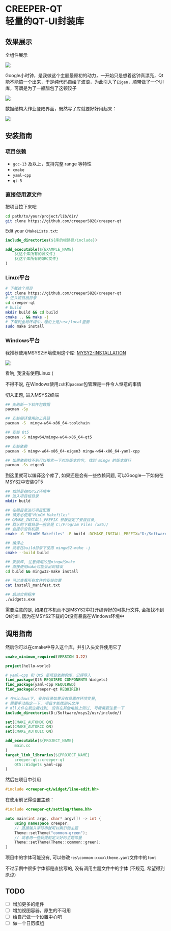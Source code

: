 # CREEPER-QT<br>轻量的QT-UI封装库
## 效果展示
全组件展示

![](https://raw.githubusercontent.com/creeper5820/creeper-qt/refs/heads/main/doc/example-widgets.png)

Google小时钟，是我做这个主题最原初的动力，一开始只是想着这钟真漂亮，Qt能不能搞一个出来，于是纯代码自绘了波浪，为此引入了`Eigen`，顺带做了一个UI库，可谓是为了一瓶醋包了这顿饺子

![](https://raw.githubusercontent.com/creeper5820/creeper-qt/refs/heads/main/doc/example-clock.png)

数据结构大作业登陆界面，既然写了库就要好好用起来：

![](https://raw.githubusercontent.com/creeper5820/creeper-qt/refs/heads/main/doc/example-login.png)

## 安装指南
### 项目依赖
- `gcc-13` 及以上，支持完整 range 等特性
- `cmake`
- `yaml-cpp`
- `qt-5`

### 直接使用源文件
把项目拉下来吧
```bash
cd path/to/your/project/lib/dir/
git clone https://github.com/creeper5820/creeper-qt
```
Edit your `CMakeLists.txt`:
```cmake
include_directories(${库的根路径/include})

add_executable(${EXAMPLE_NAME}
    ${这个库所有的源文件}
    ${这个库所有的QRC文件}
)

```

### Linux平台
```bash
# 下载这个项目
git clone https://github.com/creeper5820/creeper-qt
# 进入项目根目录
cd creeper-qt
# build
mkdir build && cd build
cmake .. && make -j
# 下载到全局环境中，理论上是/usr/local里面
sudo make install
```

### Windows平台
我推荐使用MSYS2环境使用这个库: [MYSY2-INSTALLATION](https://www.msys2.org/docs/installer/)

![](https://raw.githubusercontent.com/creeper5820/creeper-qt/refs/heads/main/doc/windows-neofetch.png)

看呐, 我没有使用Linux (

不得不说, 在Windows使用`zsh`和`pacman`包管理是一件令人惬意的事情

切入正题, 进入MSYS2终端

```bash
## 先刷新一下软件包数据
pacman -Sy

## 安装编译使用的工具链
pacman -S  mingw-w64-x86_64-toolchain

## 安装 Qt5
pacman -S mingw64/mingw-w64-x86_64-qt5

## 安装依赖
pacman -S mingw-w64-x86_64-eigen3 mingw-w64-x86_64-yaml-cpp

## 如果依赖找不到可以搜索一下对应版本的包, 找到 mingw 的版本就行
pacman -Ss eigen3
```

到这里就可以编译这个库了, 如果还是会有一些依赖问题, 可以Google一下如何在MSYS2中安装QT5

```bash
## 依然是在MSYS2环境中
## 进入项目根目录
mkdir build

## 在根目录进行项目配置
## 请务必使用"MinGW Makefiles"
## CMAKE_INSTALL_PREFIX 参数指定了安装目录, 
## 默认的下载目录一般会是 C:/Program Files (x86)/
## 会提示没有权限
cmake -G "MinGW Makefiles" -B build -DCMAKE_INSTALL_PREFIX="D:/Software/msys2/usr/"

## 编译之
## 或者在build目录下使用 mingw32-make -j
cmake --build build

## 安装库, 注意调用的是mingw的make
## 直接使用make可能会出现错误
cd build && mingw32-make install

## 可以查看所有文件的安装位置
cat install_manifest.txt

## 启动实例程序
./widgets.exe
```

需要注意的是, 如果在本机而不是MSYS2中打开编译好的可执行文件, 会报找不到Qt的dll, 因为在MSYS2下载的Qt没有暴露在Windows环境中

## 调用指南
然后你可以在cmake中导入这个库，并引入头文件使用它了
```cmake
cmake_minimum_required(VERSION 3.22)

project(hello-world)

# yaml-cpp 和 Qt5 是项目依赖的库，记得导入
find_package(Qt5 REQUIRED COMPONENTS Widgets)
find_package(yaml-cpp REQUIRED)
find_package(creeper-qt REQUIRED)

# 在Windows下, 安装目录如果没有暴露在环境变量, 
# 需要手动指定一下, 项目才能找到头文件
# dll文件在我这能找到, 没有在其他电脑上测过, 可能需要注意一下
include_directories(D:/Software/msys2/usr/include/)

set(CMAKE_AUTOMOC ON)
set(CMAKE_AUTORCC ON)
set(CMAKE_AUTOUIC ON)

add_executable(${PROJECT_NAME}
    main.cc
)
target_link_libraries(${PROJECT_NAME}
    creeper-qt::creeper-qt
    Qt5::Widgets yaml-cpp
)

```
然后在项目中引用
```cpp
#include <creeper-qt/widget/line-edit.hh>
```
在使用前记得设置主题：
```cpp
#include <creeper-qt/setting/theme.hh>

auto main(int argc, char* argv[]) -> int {
    using namespace creeper;
    // 直接输入字符串就可以索引到主题
    Theme::setTheme("common-green");
    // 或者用一些我提前定义好的主题常量
    Theme::setTheme(Theme::common::green);
}
```
项目中的字体可能没有, 可以修改`res\common-xxxx\theme.yaml`文件中的`font`

不过示例中很多字体都是直接写的, 没有调用主题文件中的字体 (不规范, 希望得到原谅)

## TODO
- [ ] 增加更多的组件
- [ ] 增加视图容器，原生的不可用
- [ ] 给自己做一个设置中心吧
- [ ] 做一个日历模组
